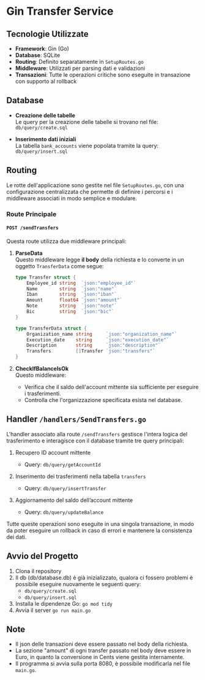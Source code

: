 # Gin Transfer Service

## Tecnologie Utilizzate

- **Framework**: Gin (Go)
- **Database**: SQLite
- **Routing**: Definito separatamente in `SetupRoutes.go`
- **Middleware**: Utilizzati per parsing dati e validazioni
- **Transazioni**: Tutte le operazioni critiche sono eseguite in transazione con supporto al rollback

## Database

- **Creazione delle tabelle**  
  Le query per la creazione delle tabelle si trovano nel file:  
  `db/query/create.sql`

- **Inserimento dati iniziali**  
  La tabella `bank_accounts` viene popolata tramite la query:  
  `db/query/insert.sql`

## Routing

Le rotte dell'applicazione sono gestite nel file `SetupRoutes.go`, con una configurazione centralizzata che permette di definire i percorsi e i middleware associati in modo semplice e modulare.

### Route Principale

#### `POST /sendTransfers`

Questa route utilizza due middleware principali:

1. **ParseData**  
   Questo middleware legge **il body** della richiesta e lo converte in un oggetto `TransferData` come segue:

   ```go
   type Transfer struct {
       Employee_id string  `json:"employee_id"`
       Name        string  `json:"name"`
       Iban        string  `json:"iban"`
       Amount      float64 `json:"amount"`
       Note        string  `json:"note"`
       Bic         string  `json:"bic"`
   }

   type TransferData struct {
       Organization_name string     `json:"organization_name"`
       Execution_date    string     `json:"execution_date"`
       Description       string     `json:"description"`
       Transfers         []Transfer `json:"transfers"`
   }
   ```

2. **CheckIfBalanceIsOk**  
   Questo middleware:
   - Verifica che il saldo dell'account mittente sia sufficiente per eseguire i trasferimenti.
   - Controlla che l'organizzazione specificata esista nel database.


## Handler `/handlers/SendTransfers.go`

L'handler associato alla route `/sendTransfers` gestisce l'intera logica del trasferimento e interagisce con il database tramite tre query principali:

1. Recupero ID account mittente  
   - Query: `db/query/getAccountId`

2. Inserimento dei trasferimenti nella tabella `transfers`  
   - Query: `db/query/insertTransfer`

3. Aggiornamento del saldo dell’account mittente  
   - Query: `db/query/updateBalance`

Tutte queste operazioni sono eseguite in una singola transazione, in modo da poter eseguire un rollback in caso di errori e mantenere la consistenza dei dati.

## Avvio del Progetto

1. Clona il repository
2. Il db (db/database.db) è già inizializzato, qualora ci fossero problemi è possibile eseguire nuovamente le seguenti query:
   - `db/query/create.sql`
   - `db/query/insert.sql`
3. Installa le dipendenze Go:
`go mod tidy`
4. Avvia il server
`go run main.go`

## Note

- Il json delle transazioni deve essere passato nel body della richiesta.
- La sezione "amount" di ogni transfer passato nel body deve essere in Euro, in quanto la conversione in Cents viene gestita internamente.
- Il programma si avvia sulla porta 8080, è possibile modificarla nel file `main.go`.
